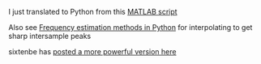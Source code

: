I just translated to Python from this [MATLAB script](http://billauer.co.il/peakdet.html)

Also see [Frequency estimation methods in Python](https://gist.github.com/255291#file_parabolic.py) for interpolating to get sharp intersample peaks

sixtenbe has [posted a more powerful version here](https://gist.github.com/1178136)
